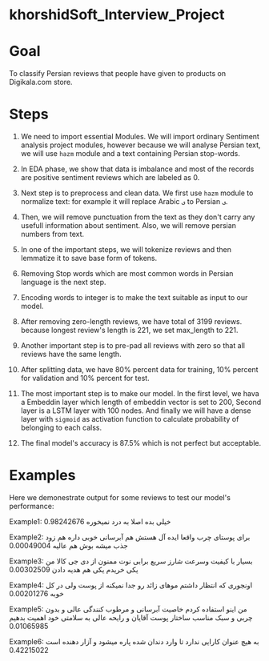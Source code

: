 # khorshidSoft_Interview_Project

# Goal
To classify Persian reviews that people have given to products on Digikala.com store.

# Steps
1. We need to import essential Modules. We will import ordinary Sentiment analysis project modules,
however because we will analyse Persian text, we will use `hazm` module and a text containing Persian stop-words.

2. In EDA phase, we show that data is imbalance and most of the records are positive sentiment reviews which are labeled as 0.
3. Next step is to preprocess and clean data. We first use `hazm` module to normalize text: for example it will replace
Arabic `ی` to Persian `ی`.
4. Then, we will remove punctuation from the text as they don't carry any usefull information about sentiment. Also, we will remove persian numbers from text.
5. In one of the important steps, we will tokenize reviews and then lemmatize it to save base form of tokens.
6. Removing Stop words which are most common words in Persian language is the next step.
7. Encoding words to integer is to make the text suitable as input to our model.
8. After removing zero-length reviews, we have total of 3199 reviews. because longest review's length is 221, we set max_length to 221.
9. Another important step is to pre-pad all reviews with zero so that all reviews have the same length. 
10. After splitting data, we have 80% percent data for training, 10% percent for validation and 10% percent for test.
11. The most important step is to make our model. In the first level, we hava a Embeddin layer which length of embeddin vector is set to 200,
Second layer is a LSTM layer with 100 nodes. And finally we will have a dense layer with  `sigmoid` as activation function to calculate probability of belonging to each calss.
12. The final model's accuracy is 87.5% which is not perfect but acceptable.

# Examples
Here we demonestrate output for some reviews to test our model's performance:

Example1:
خیلی بده اصلا به درد نمیخوره
0.98242676
  
Example2:
برای پوستای چرب واقعا ایده آل هستش  هم آبرسانی خوبی داره هم زود جذب میشه  بوش هم عالیه
0.00049004

Example3:
بسیار با کیفیت وسرعت شارز سریع برابی نوت   ممنون از دی جی کالا من یکی خریدم یکی هم هدیه دادن
0.00302509

Example4:
اونجوری که انتظار داشتم  موهای زائد رو جدا نمیکنه از پوست  ولی در کل خوبه
0.00201276

Example5:
من اینو استفاده کردم خاصیت آبرسانی و مرطوب کنندگی عالی و بدون چربی و سبک مناسب ساختار پوست آقایان و رایحه عالی  به سلامتی خود اهمیت بدهیم
0.01065985

Example6:
به هیچ عنوان کارایی ندارد  تا وارد دندان شده پاره میشود و آزار دهنده است
0.42215022

